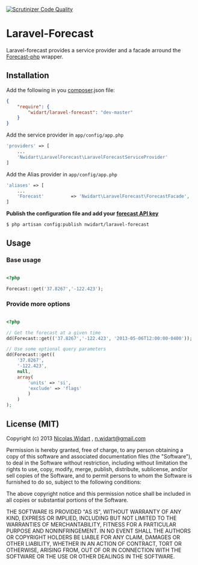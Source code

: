 [![Scrutinizer Code Quality](https://scrutinizer-ci.com/g/nWidart/Laravel-forecast/badges/quality-score.png?b=master)](https://scrutinizer-ci.com/g/nWidart/Laravel-forecast/?branch=master)


# Laravel-Forecast

Laravel-forecast provides a service provider and a facade arround the [Forecast-php](https://github.com/guhelski/forecast-php) wrapper.

## Installation

Add the following in you [composer](http://getcomposer.org).json file:

```json
{
    "require": {
        "widart/laravel-forecast": "dev-master"
    }
}
```

Add the service provider in `app/config/app.php`

```php
'providers' => [
	...
	'Nwidart\LaravelForecast\LaravelForecastServiceProvider'
]


```


Add the Alias provider in `app/config/app.php`

```php
'aliases' => [
	...
	'Forecast'          => 'Nwidart\LaravelForecast\ForecastFacade',
]

```


**Publish the configuration file and add your [forecast API key](https://developer.forecast.io/)**

```
$ php artisan config:publish nwidart/laravel-forecast
```

## Usage

### Base usage

```php

<?php 

Forecast::get('37.8267','-122.423');


```

### Provide more options



```php

<?php 

// Get the forecast at a given time
dd(Forecast::get(('37.8267','-122.423', '2013-05-06T12:00:00-0400'));

// Use some optional query parameters
dd(Forecast::get((
    '37.8267',
    '-122.423',
    null,
    array(
        'units' => 'si',
        'exclude' => 'flags'
        )
    )
);


```


## License (MIT)

Copyright (c) 2013 [Nicolas Widart](http://www.nicolaswidart.com) , n.widart@gmail.com

Permission is hereby granted, free of charge, to any person obtaining a copy of this software and associated documentation files (the "Software"), to deal in the Software without restriction, including without limitation the rights to use, copy, modify, merge, publish, distribute, sublicense, and/or sell copies of the Software, and to permit persons to whom the Software is furnished to do so, subject to the following conditions:

The above copyright notice and this permission notice shall be included in all copies or substantial portions of the Software.

THE SOFTWARE IS PROVIDED "AS IS", WITHOUT WARRANTY OF ANY KIND, EXPRESS OR IMPLIED, INCLUDING BUT NOT LIMITED TO THE WARRANTIES OF MERCHANTABILITY, FITNESS FOR A PARTICULAR PURPOSE AND NONINFRINGEMENT. IN NO EVENT SHALL THE AUTHORS OR COPYRIGHT HOLDERS BE LIABLE FOR ANY CLAIM, DAMAGES OR OTHER LIABILITY, WHETHER IN AN ACTION OF CONTRACT, TORT OR OTHERWISE, ARISING FROM, OUT OF OR IN CONNECTION WITH THE SOFTWARE OR THE USE OR OTHER DEALINGS IN THE SOFTWARE.